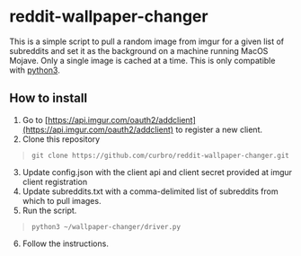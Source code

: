 # reddit-wallpaper-changer
This is a simple script to pull a random image from imgur for a given list of subreddits and set it as the background on a machine running MacOS Mojave. Only a single image is cached at a time. This is only compatible with [python3](https://docs.python-guide.org/starting/install3/osx/).

## How to install
1. Go to [https://api.imgur.com/oauth2/addclient](https://api.imgur.com/oauth2/addclient) to register a new client.
2. Clone this repository
>```
>git clone https://github.com/curbro/reddit-wallpaper-changer.git
>```
3. Update config.json with the client api and client secret provided at imgur client registration
4. Update subreddits.txt with a comma-delimited list of subreddits from which to pull images.
5. Run the script.
>```
>python3 ~/wallpaper-changer/driver.py
>```
6. Follow the instructions.
